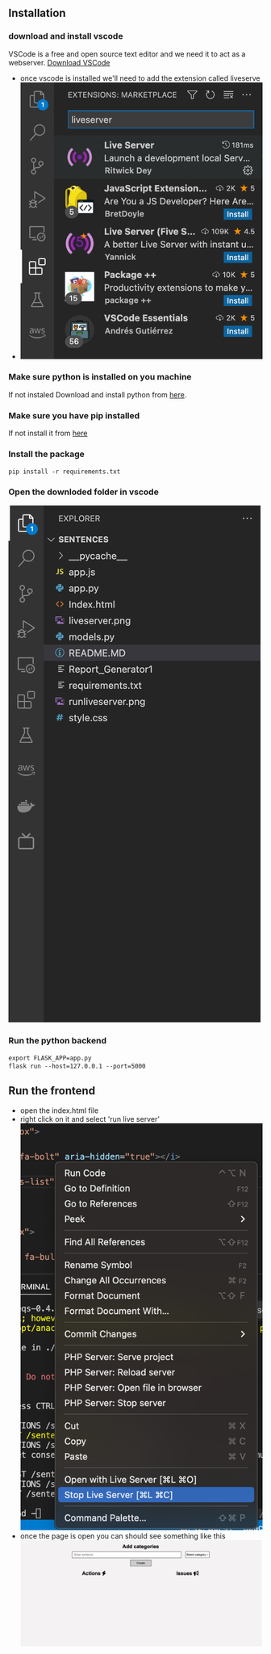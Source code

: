 ## Installation

### download and install vscode
   VSCode is a free and open source text editor and we need it to act as a webserver.
  [Download VSCode](https://code.visualstudio.com/download)
 * once vscode is installed we'll need to add the extension called liveserve
 * ![Download liveserve](liveserver.png)



### Make sure python is installed on you machine
If not instaled Download and install python from [here](https://www.python.org/downloads/).

### Make sure you have pip installed
If not install it from [here](https://pip.pypa.io/en/stable/installing/)

### Install the package

```
pip install -r requirements.txt
```

### Open the downloded folder in vscode
![Open vscode](vscode.png)

### Run the python backend

```
export FLASK_APP=app.py
flask run --host=127.0.0.1 --port=5000
```

## Run the frontend
- open the index.html file
- right click on it and select 'run live server'
![run live server](runliveserver.png)
- once the page is open you can should see something like this
![homepage](homepage.png)